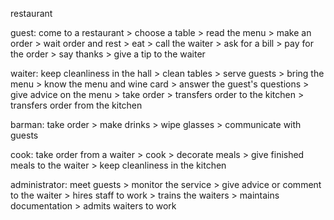 restaurant

guest: come to a restaurant > choose a table > read the menu > make an order > wait order and rest > eat > call the waiter > ask for a bill > pay for the order > say thanks > give a tip to the waiter

waiter: keep cleanliness in the hall > clean tables > serve guests > bring the menu > know the menu and wine card > answer the guest's questions > give advice on the menu > take order > transfers order to the kitchen > transfers order from the kitchen

barman: take order > make drinks > wipe glasses > communicate with guests

cook: take order from a waiter > cook > decorate meals > give finished meals to the waiter > keep cleanliness in the kitchen

administrator: meet guests > monitor the service > give advice or comment to the waiter > hires staff to work > trains the waiters > maintains documentation > admits waiters to work
